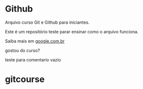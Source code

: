 # Github

Arquivo curso Git e Github para iniciantes.

Este é um repositório teste parar ensinar como o arquivo funciona.

Saiba mais em [google.com.br](www.google.com.br)

gostou do curso?

teste para comentario vazio
# gitcourse
